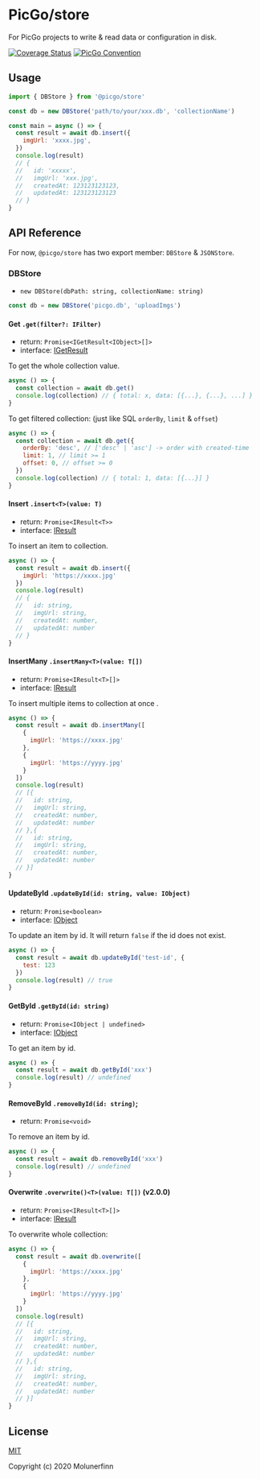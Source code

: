 # PicGo/store

For PicGo projects to write & read data or configuration in disk.

[![Coverage Status](https://coveralls.io/repos/github/PicGo/store/badge.svg?branch=refs/heads/master)](https://coveralls.io/github/PicGo/store?branch=refs/heads/master) [![PicGo Convention](https://img.shields.io/badge/picgo-convention-blue.svg?style=flat-square)](https://github.com/PicGo/bump-version)

## Usage

```js
import { DBStore } from '@picgo/store'

const db = new DBStore('path/to/your/xxx.db', 'collectionName')

const main = async () => {
  const result = await db.insert({
    imgUrl: 'xxxx.jpg',
  })
  console.log(result)
  // {
  //   id: 'xxxxx',
  //   imgUrl: 'xxx.jpg',
  //   createdAt: 123123123123,
  //   updatedAt: 123123123123
  // }
}
```

## API Reference

For now, `@picgo/store` has two export member: `DBStore` & `JSONStore`.

### DBStore

- `new DBStore(dbPath: string, collectionName: string)`

```js
const db = new DBStore('picgo.db', 'uploadImgs')
```

#### Get `.get(filter?: IFilter)`

- return: `Promise<IGetResult<IObject>[]>`
- interface: [IGetResult](/src/types/index.ts)

To get the whole collection value.

```js
async () => {
  const collection = await db.get()
  console.log(collection) // { total: x, data: [{...}, {...}, ...] }
}
```

To get filtered collection: (just like SQL `orderBy`, `limit` & `offset`)

```js
async () => {
  const collection = await db.get({
    orderBy: 'desc', // ['desc' | 'asc'] -> order with created-time
    limit: 1, // limit >= 1
    offset: 0, // offset >= 0
  })
  console.log(collection) // { total: 1, data: [{...}] }
}
```

#### Insert `.insert<T>(value: T)`

- return: `Promise<IResult<T>>`
- interface: [IResult](/src/types/index.ts)

To insert an item to collection.

```js
async () => {
  const result = await db.insert({
    imgUrl: 'https://xxxx.jpg'
  })
  console.log(result)
  // {
  //   id: string,
  //   imgUrl: string,
  //   createdAt: number,
  //   updatedAt: number 
  // }
}
```

#### InsertMany `.insertMany<T>(value: T[])`

- return: `Promise<IResult<T>[]>`
- interface: [IResult](/src/types/index.ts)

To insert multiple items to collection at once .

```js
async () => {
  const result = await db.insertMany([
    {
      imgUrl: 'https://xxxx.jpg'
    },
    {
      imgUrl: 'https://yyyy.jpg'
    }
  ])
  console.log(result)
  // [{
  //   id: string,
  //   imgUrl: string,
  //   createdAt: number,
  //   updatedAt: number 
  // },{
  //   id: string,
  //   imgUrl: string,
  //   createdAt: number,
  //   updatedAt: number 
  // }]
}
```

#### UpdateById `.updateById(id: string, value: IObject)`

- return: `Promise<boolean>`
- interface: [IObject](/src/types/index.ts)

To update an item by id. It will return `false` if the id does not exist.

```js
async () => {
  const result = await db.updateById('test-id', {
    test: 123
  })
  console.log(result) // true
}
```


#### GetById `.getById(id: string)`

- return: `Promise<IObject | undefined>`
- interface: [IObject](/src/types/index.ts)

To get an item by id.

```js
async () => {
  const result = await db.getById('xxx')
  console.log(result) // undefined
}
```

#### RemoveById `.removeById(id: string)`;

- return: `Promise<void>`

To remove an item by id.

```js
async () => {
  const result = await db.removeById('xxx')
  console.log(result) // undefined
}
```

#### Overwrite `.overwrite()<T>(value: T[])` (v2.0.0)

- return: `Promise<IResult<T>[]>`
- interface: [IResult](/src/types/index.ts)

To overwrite whole collection:

```js
async () => {
  const result = await db.overwrite([
    {
      imgUrl: 'https://xxxx.jpg'
    },
    {
      imgUrl: 'https://yyyy.jpg'
    }
  ])
  console.log(result)
  // [{
  //   id: string,
  //   imgUrl: string,
  //   createdAt: number,
  //   updatedAt: number 
  // },{
  //   id: string,
  //   imgUrl: string,
  //   createdAt: number,
  //   updatedAt: number 
  // }]
}
```

## License

[MIT](http://opensource.org/licenses/MIT)

Copyright (c) 2020 Molunerfinn